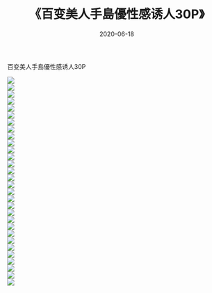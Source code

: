 ﻿---
layout: post
title:  《百变美人手島優性感诱人30P》
date:   2020-06-18
img: http://img.660000.xyz/Sharelink/性感/2020/百变美人手島優性感诱人30P/000.jpg
categories: [美女, 清纯, 唯美]
---

百变美人手島優性感诱人30P

  ![](http://img.660000.xyz/Sharelink/性感/2020/百变美人手島優性感诱人30P/001.jpg) <br> ![](http://img.660000.xyz/Sharelink/性感/2020/百变美人手島優性感诱人30P/002.jpg) <br> ![](http://img.660000.xyz/Sharelink/性感/2020/百变美人手島優性感诱人30P/003.jpg) <br> ![](http://img.660000.xyz/Sharelink/性感/2020/百变美人手島優性感诱人30P/004.jpg) <br> ![](http://img.660000.xyz/Sharelink/性感/2020/百变美人手島優性感诱人30P/005.jpg) <br> ![](http://img.660000.xyz/Sharelink/性感/2020/百变美人手島優性感诱人30P/006.jpg) <br> ![](http://img.660000.xyz/Sharelink/性感/2020/百变美人手島優性感诱人30P/007.jpg) <br> ![](http://img.660000.xyz/Sharelink/性感/2020/百变美人手島優性感诱人30P/008.jpg) <br> ![](http://img.660000.xyz/Sharelink/性感/2020/百变美人手島優性感诱人30P/009.jpg) <br> ![](http://img.660000.xyz/Sharelink/性感/2020/百变美人手島優性感诱人30P/010.jpg) <br> ![](http://img.660000.xyz/Sharelink/性感/2020/百变美人手島優性感诱人30P/011.jpg) <br> ![](http://img.660000.xyz/Sharelink/性感/2020/百变美人手島優性感诱人30P/012.jpg) <br> ![](http://img.660000.xyz/Sharelink/性感/2020/百变美人手島優性感诱人30P/013.jpg) <br> ![](http://img.660000.xyz/Sharelink/性感/2020/百变美人手島優性感诱人30P/014.jpg) <br> ![](http://img.660000.xyz/Sharelink/性感/2020/百变美人手島優性感诱人30P/015.jpg) <br> ![](http://img.660000.xyz/Sharelink/性感/2020/百变美人手島優性感诱人30P/016.jpg) <br> ![](http://img.660000.xyz/Sharelink/性感/2020/百变美人手島優性感诱人30P/017.jpg) <br> ![](http://img.660000.xyz/Sharelink/性感/2020/百变美人手島優性感诱人30P/018.jpg) <br> ![](http://img.660000.xyz/Sharelink/性感/2020/百变美人手島優性感诱人30P/019.jpg) <br> ![](http://img.660000.xyz/Sharelink/性感/2020/百变美人手島優性感诱人30P/020.jpg) <br> ![](http://img.660000.xyz/Sharelink/性感/2020/百变美人手島優性感诱人30P/021.jpg) <br> ![](http://img.660000.xyz/Sharelink/性感/2020/百变美人手島優性感诱人30P/022.jpg) <br> ![](http://img.660000.xyz/Sharelink/性感/2020/百变美人手島優性感诱人30P/023.jpg) <br> ![](http://img.660000.xyz/Sharelink/性感/2020/百变美人手島優性感诱人30P/024.jpg) <br> ![](http://img.660000.xyz/Sharelink/性感/2020/百变美人手島優性感诱人30P/025.jpg) <br> ![](http://img.660000.xyz/Sharelink/性感/2020/百变美人手島優性感诱人30P/026.jpg) <br> ![](http://img.660000.xyz/Sharelink/性感/2020/百变美人手島優性感诱人30P/027.jpg) <br> ![](http://img.660000.xyz/Sharelink/性感/2020/百变美人手島優性感诱人30P/028.jpg) <br> ![](http://img.660000.xyz/Sharelink/性感/2020/百变美人手島優性感诱人30P/029.jpg) <br> ![](http://img.660000.xyz/Sharelink/性感/2020/百变美人手島優性感诱人30P/030.jpg) <br>